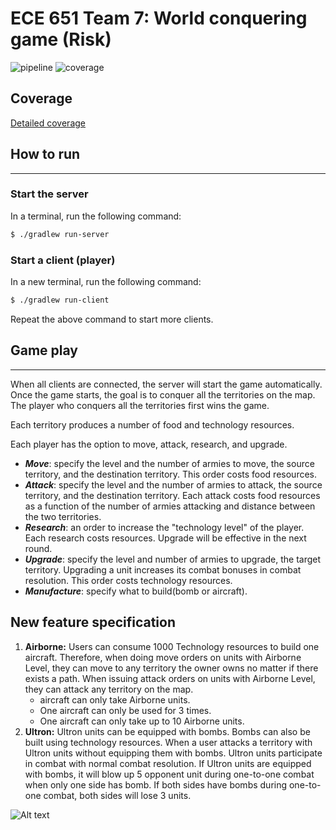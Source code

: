 ECE 651 Team 7: World conquering game (Risk)
=======================================

![pipeline](https://gitlab.oit.duke.edu/xh123/ece651-sp23-team7-risk/badges/master/pipeline.svg)
![coverage](https://gitlab.oit.duke.edu/xh123/ece651-sp23-team7-risk/badges/master/coverage.svg?job=test)

 ## Coverage
[Detailed coverage](https://xh123.pages.oit.duke.edu/ece651-sp23-team7-risk/dashboard.html)


## How to run
---
### Start the server
In a terminal, run the following command:
```bash
$ ./gradlew run-server
```

### Start a client (player)
In a new terminal, run the following command:
```bash
$ ./gradlew run-client
```
Repeat the above command to start more clients.

## Game play
---

When all clients are connected, the server will start the game automatically. Once the game starts, the goal is to conquer all the territories on the map. The player who conquers all the territories first wins the game. 

Each territory produces a number of food and technology resources.

Each player has the option to move, attack, research, and upgrade. 
- ***Move***: specify the level and the number of armies to move, the source territory, and the destination territory. This order costs food resources.
- ***Attack***: specify the level and the number of armies to attack, the source territory, and the destination territory. Each attack costs food resources as a function of the number of armies attacking and distance between the two territories.
- ***Research***: an order to increase the "technology level" of the player. Each research costs resources. Upgrade will be effective in the next round.
- ***Upgrade***: specify the level and number of armies to upgrade, the target territory. Upgrading a unit increases its combat bonuses in combat resolution. This order costs technology resources.
- ***Manufacture***: specify what to build(bomb or aircraft). 

## New feature specification
1. **Airborne:** Users can consume 1000 Technology resources to build one aircraft. Therefore, when doing move orders on units with Airborne Level, they can move to any territory the owner owns no matter if there exists a path. When issuing attack orders on units with Airborne Level, they can attack any territory on the map. 
   * aircraft can only take Airborne units.
   * One aircraft can only be used for 3 times. 
   * One aircraft can only take up to 10 Airborne units.
2. **Ultron:** Ultron units can be equipped with bombs. Bombs can also be built using technology resources. When a user attacks a territory with Ultron units without equipping them with bombs. Ultron units participate in combat with normal combat resolution. If Ultron units are equipped with bombs, it will blow up 5 opponent unit during one-to-one combat when only one side has bomb. If both sides have bombs during one-to-one combat, both sides will lose 3 units. 


![Alt text](https://cdn2.inkarnate.com/cdn-cgi/image/width=1800,height=1200/https://inkarnate-api-as-production.s3.amazonaws.com/LoR7Kpr6BBB7TfdEYFdcLr)
